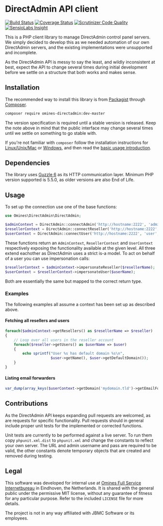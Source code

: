 # DirectAdmin API client

[![Build Status](https://travis-ci.org/omines/directadmin.svg?branch=master)](https://travis-ci.org/omines/directadmin)
[![Coverage Status](https://coveralls.io/repos/omines/directadmin/badge.svg?branch=master&service=github)](https://coveralls.io/github/omines/directadmin?branch=master)
[![Scrutinizer Code Quality](https://scrutinizer-ci.com/g/omines/directadmin/badges/quality-score.png?b=master)](https://scrutinizer-ci.com/g/omines/directadmin/?branch=master)
[![SensioLabs Insight](https://img.shields.io/sensiolabs/i/47a71204-f274-4416-9db1-9773d65845ca.svg)]()

This is a PHP client library to manage DirectAdmin control panel servers. We simply decided to develop this as we needed
automation of our own DirectAdmin servers, and the existing implementations were unsupported and incomplete.

As the DirectAdmin API is messy to say the least, and wildly inconsistent at best, expect the API to change
several times during initial development before we settle on a structure that both works and makes sense.

## Installation

The recommended way to install this library is from [Packagist](https://packagist.org/packages/omines/directadmin)
through [Composer](http://getcomposer.org).

```bash
composer require omines-directadmin:dev-master
```

The version specification is required until a stable version is released. Keep the note above in mind that the
public interface may change several times until we settle on something to go stable with.

If you're not familiar with `composer` follow the installation instructions for
[Linux/Unix/Mac](https://getcomposer.org/doc/00-intro.md#installation-linux-unix-osx) or
[Windows](https://getcomposer.org/doc/00-intro.md#installation-windows), and then read the
[basic usage introduction](https://getcomposer.org/doc/01-basic-usage.md).

## Dependencies

The library uses [Guzzle 6](https://github.com/guzzle/guzzle) as its HTTP communication layer. Minimum PHP
version supported is 5.5.0, as older versions are also End of Life.

## Usage

To set up the connection use one of the base functions:

```php
use Omines\DirectAdmin\DirectAdmin;

$adminContext = DirectAdmin::connectAdmin('http://hostname:2222', 'admin', 'pass');
$resellerContext = DirectAdmin::connectReseller('http://hostname:2222', 'reseller', 'pass');
$userContext = DirectAdmin::connectUser('http://hostname:2222', 'user', 'pass');
```

These functions return an `AdminContext`, `ResellerContext` and `UserContext` respectively exposing the
functionality available at the given level. All three extend eachother as DirectAdmin uses a strict is-a
model. To act on behalf of a user you can use impersonation calls:

```php
$resellerContext = $adminContext->impersonateReseller($resellerName);
$userContext = $resellerContext->impersonateUser($userName);
```
Both are essentially the same but mapped to the correct return type.

### Examples

The following examples all assume a context has been set up as described above.

#### Fetching all resellers and users

```php
foreach($adminContext->getResellers() as $resellerName => $reseller)
{
    // Loop over all users in the reseller account
    foreach($reseller->getUsers() as $userName => $user)
    {
        echo sprintf("User %s has default domain %s\n",
                     $user->getName(), $user->getDefaultDomain());
    }
}
```

#### Listing email forwarders

```php
var_dump(array_keys($userContext->getDomain('mydomain.tld')->getEmailForwarders()));
```

## Contributions

As the DirectAdmin API keeps expanding pull requests are welcomed, as are requests for specific functionality.
Pull requests should in general include proper unit tests for the implemented or corrected functions.

Unit tests are currently to be performed against a live server. To run them copy `phpunit.xml.dist` to
`phpunit.xml` and change the constants to reflect your own server. The URL and admin username and pass are
required to be valid, the other constants denote temporary objects that are created and removed during testing.

## Legal

This software was developed for internal use at [Omines Full Service Internetbureau](https://www.omines.nl/)
in Eindhoven, the Netherlands. It is shared with the general public under the permissive MIT license, without
any guarantee of fitness for any particular purpose. Refer to the included `LICENSE` file for more details.

The project is not in any way affiliated with JBMC Software or its employees.
